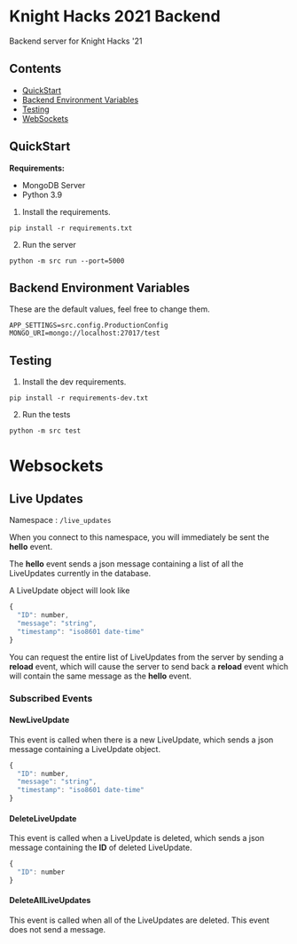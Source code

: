 # Knight Hacks 2021 Backend

Backend server for Knight Hacks '21

## Contents

- [QuickStart](#quickstart)
- [Backend Environment Variables](#backend-environment-variables)
- [Testing](#testing)
- [WebSockets](#websockets)


## QuickStart

**Requirements:**

- MongoDB Server
- Python 3.9

1. Install the requirements.

`pip install -r requirements.txt`

2. Run the server

`python -m src run --port=5000`


## Backend Environment Variables

These are the default values, feel free to change them.

```
APP_SETTINGS=src.config.ProductionConfig
MONGO_URI=mongo://localhost:27017/test
```


## Testing

1. Install the dev requirements.

`pip install -r requirements-dev.txt`

2. Run the tests

`python -m src test`


# Websockets

## Live Updates

Namespace
: `/live_updates`

When you connect to this namespace, you will immediately be sent the **hello** event.

The **hello** event sends a json message containing a list of all the LiveUpdates currently in the database.

A LiveUpdate object will look like

```js
{
  "ID": number,
  "message": "string",
  "timestamp": "iso8601 date-time"
}
```

You can request the entire list of LiveUpdates from the server by sending a **reload** event, which will cause the server to send back a **reload** event which will contain the same message as the **hello** event.


### Subscribed Events

#### NewLiveUpdate

This event is called when there is a new LiveUpdate, which sends a json message containing a LiveUpdate object.

```js
{
  "ID": number,
  "message": "string",
  "timestamp": "iso8601 date-time"
}
```

#### DeleteLiveUpdate

This event is called when a LiveUpdate is deleted, which sends a json message containing the **ID** of deleted LiveUpdate.

```js
{
  "ID": number
}
```

#### DeleteAllLiveUpdates

This event is called when all of the LiveUpdates are deleted. This event does not send a message.

